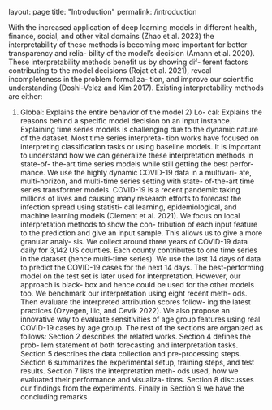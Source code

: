 layout: page
title: "Introduction"
permalink: /introduction

With the increased application of deep learning models in
different health, finance, social, and other vital domains
(Zhao et al. 2023) the interpretability of these methods is
becoming more important for better transparency and relia-
bility of the model’s decision (Amann et al. 2020).
These interpretability methods benefit us by showing dif-
ferent factors contributing to the model decisions (Rojat
et al. 2021), reveal incompleteness in the problem formaliza-
tion, and improve our scientific understanding (Doshi-Velez
and Kim 2017). Existing interpretability methods are either:
1) Global: Explains the entire behavior of the model 2) Lo-
cal: Explains the reasons behind a specific model decision
on an input instance.
Explaining time series models is challenging due to the
dynamic nature of the dataset. Most time series interpreta-
tion works have focused on interpreting classification tasks
or using baseline models. It is important to understand how 
we can generalize these interpretation methods in state-of-
the-art time series models while still getting the best perfor-
mance.
We use the highly dynamic COVID-19 data in a multivari-
ate, multi-horizon, and multi-time series setting with state-
of-the-art time series transformer models. COVID-19 is a
recent pandemic taking millions of lives and causing many
research efforts to forecast the infection spread using statisti-
cal learning, epidemiological, and machine learning models
(Clement et al. 2021).
We focus on local interpretation methods to show the con-
tribution of each input feature to the prediction and give an
input sample. This allows us to give a more granular analy-
sis. We collect around three years of COVID-19 data daily
for 3,142 US counties. Each county contributes to one time
series in the dataset (hence multi-time series). We use the
last 14 days of data to predict the COVID-19 cases for the
next 14 days. The best-performing model on the test set is
later used for interpretation. However, our approach is black-
box and hence could be used for the other models too.
We benchmark our interpretation using eight recent meth-
ods. Then evaluate the interpreted attribution scores follow-
ing the latest practices (Ozyegen, Ilic, and Cevik 2022). We
also propose an innovative way to evaluate sensitivities of
age group features using real COVID-19 cases by age group.
The rest of the sections are organized as follows: Section
2 describes the related works. Section 4 defines the prob-
lem statement of both forecasting and interpretation tasks.
Section 5 describes the data collection and pre-processing
steps. Section 6 summarizes the experimental setup, training
steps, and test results. Section 7 lists the interpretation meth-
ods used, how we evaluated their performance and visualiza-
tions. Section 8 discusses our findings from the experiments.
Finally in Section 9 we have the concluding remarks
